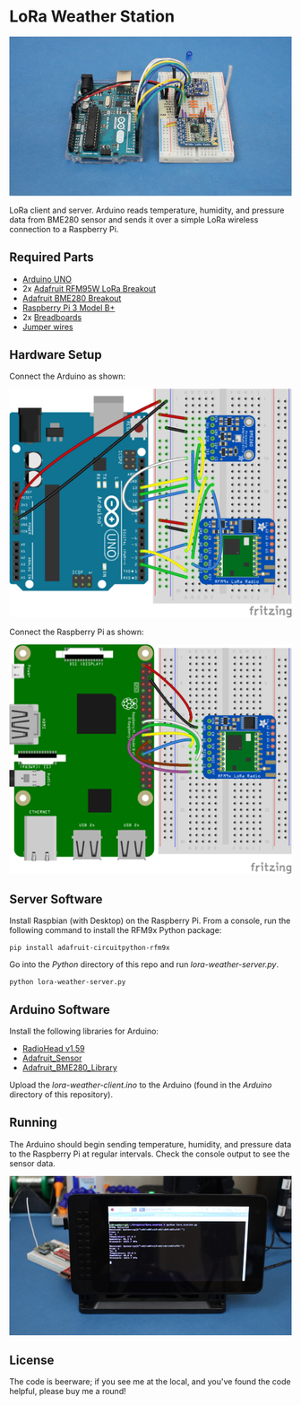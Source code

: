 LoRa Weather Station
====================

![Arduino LoRa and BME280 client](https://raw.githubusercontent.com/ShawnHymel/lora-weather/master/Images/arduino-client_1000px.jpg)

LoRa client and server. Arduino reads temperature, humidity, and pressure data from BME280 sensor and sends it over a simple LoRa wireless connection to a Raspberry Pi.

Required Parts
--------------

 - [Arduino UNO](https://www.digikey.com/product-detail/en/A000066/1050-1024-ND/2784006/)
 - 2x [Adafruit RFM95W LoRa Breakout](https://www.digikey.com/product-detail/en/adafruit-industries-llc/3072/1528-1667-ND/6005357)
 - [Adafruit BME280 Breakout](https://www.digikey.com/product-detail/en/adafruit-industries-llc/2652/1528-1359-ND/5604372)
 - [Raspberry Pi 3 Model B+](https://www.digikey.com/product-detail/en/raspberry-pi/RASPBERRY-PI-3-MODEL-B/1690-1025-ND/8571724)
 - 2x [Breadboards](https://www.digikey.com/product-detail/en/bud-industries/BB-32621/377-2094-ND/4156445)
 - [Jumper wires](https://www.digikey.com/product-detail/en/global-specialties/WK-2/BKWK-2-ND/5231341)

Hardware Setup
--------------

Connect the Arduino as shown:

![Arduino radio and sensor connections](https://raw.githubusercontent.com/ShawnHymel/lora-weather/master/Images/arduino-client_bb.png)

Connect the Raspberry Pi as shown:

![Raspberry Pi radio connections](https://raw.githubusercontent.com/ShawnHymel/lora-weather/master/Images/rpi-server_bb.png)

Server Software
---------------

Install Raspbian (with Desktop) on the Raspberry Pi. From a console, run the following command to install the RFM9x Python package:

```
pip install adafruit-circuitpython-rfm9x
```

Go into the *Python* directory of this repo and run *lora-weather-server.py*.

```
python lora-weather-server.py
```

Arduino Software
----------------

Install the following libraries for Arduino:
 - [RadioHead v1.59](http://www.airspayce.com/mikem/arduino/RadioHead/)
 - [Adafruit_Sensor](https://github.com/adafruit/Adafruit_Sensor)
 - [Adafruit_BME280_Library](https://github.com/adafruit/Adafruit_BME280_Library)
 
Upload the *lora-weather-client.ino* to the Arduino (found in the *Arduino* directory of this repository).

Running
-------

The Arduino should begin sending temperature, humidity, and pressure data to the Raspberry Pi at regular intervals. Check the console output to see the sensor data.

![Sensor data printed to Raspberry Pi screen](https://raw.githubusercontent.com/ShawnHymel/lora-weather/master/Images/rpi-server-receiving_1000px.jpg)

License
-------

The code is beerware; if you see me at the local, and you've found the code helpful, please buy me a round!
